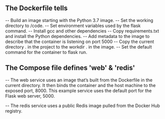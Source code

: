 ## The Dockerfile tells

-- Build an image starting with the Python 3.7 image.
-- Set the working directory to /code.
-- Set environment variables used by the flask command.
-- Install gcc and other dependencies
-- Copy requirements.txt and install the Python dependencies.
-- Add metadata to the image to describe that the container is listening on port 5000
-- Copy the current directory . in the project to the workdir . in the image.
-- Set the default command for the container to flask run.

## The Compose file defines 'web' & 'redis'

-- The web service uses an image that’s built from the Dockerfile in the current directory. It then binds the container and the host machine to the exposed port, 8000. This example service uses the default port for the Flask web server, 5000.

-- The redis service uses a public Redis image pulled from the Docker Hub registry.